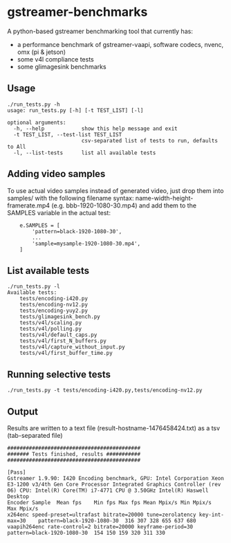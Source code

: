 # gstreamer-benchmarks

A python-based gstreamer benchmarking tool that currently has:
* a performance benchmark of gstreamer-vaapi, software codecs, nvenc, omx (pi & jetson)
* some v4l compliance tests
* some glimagesink benchmarks

## Usage

```
./run_tests.py -h
usage: run_tests.py [-h] [-t TEST_LIST] [-l]

optional arguments:
  -h, --help            show this help message and exit
  -t TEST_LIST, --test-list TEST_LIST
                        csv-separated list of tests to run, defaults to All
  -l, --list-tests      list all available tests
```

## Adding video samples

To use actual video samples instead of generated video, just drop them into samples/ with the following filename syntax: name-width-height-framerate.mp4 (e.g. bbb-1920-1080-30.mp4) and add them to the SAMPLES variable in the actual test: 

```
    e.SAMPLES = [
        'pattern=black-1920-1080-30',
		...
        'sample=mysample-1920-1080-30.mp4',
    ]
```

## List available tests

```
./run_tests.py -l
Available tests:
	tests/encoding-i420.py
	tests/encoding-nv12.py
	tests/encoding-yuy2.py
	tests/glimagesink_bench.py
	tests/v4l/scaling.py
	tests/v4l/polling.py
	tests/v4l/default_caps.py
	tests/v4l/first_N_buffers.py
	tests/v4l/capture_without_input.py
	tests/v4l/first_buffer_time.py
```

## Running selective tests

```
./run_tests.py -t tests/encoding-i420.py,tests/encoding-nv12.py
```
## Output

Results are written to a text file (result-hostname-1476458424.txt) as a tsv (tab-separated file)

```
###########################################
####### Tests finished, results ###########
###########################################

[Pass]
Gstreamer 1.9.90: I420 Encoding benchmark, GPU: Intel Corporation Xeon E3-1200 v3/4th Gen Core Processor Integrated Graphics Controller (rev 06) CPU: Intel(R) Core(TM) i7-4771 CPU @ 3.50GHz Intel(R) Haswell Desktop
Encoder Sample  Mean fps    Min fps Max fps Mean Mpix/s Min Mpix/s  Max Mpix/s
x264enc speed-preset=ultrafast bitrate=20000 tune=zerolatency key-int-max=30    pattern=black-1920-1080-30  316 307 328 655 637 680
vaapih264enc rate-control=2 bitrate=20000 keyframe-period=30    pattern=black-1920-1080-30  154 150 159 320 311 330
```
